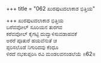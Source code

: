 +++
title = "062 ಖುರಪುಟದಲಾಕಾಶ ಭಿತ್ತಿಯ"

+++
ಖುರಪುಟದಲಾಕಾಶ ಭಿತ್ತಿಯ  
ಬರೆವವೋಲ್ ಸೂರಿಯನ ತುರಗವ  
ಕರೆವವೋಲ್ ಕೈಗಟ್ಟಿ ದುವ್ವಾಳಿಸುವಡಾಹವಕೆ  
ಅರರೆ ಪೂತುರೆ ಹಯವೆನುತೆ ಚ  
ಪ್ಪರಿಸಲೊಡೆ ನಿಗುರಿದವು ಕೆಂಧೂ  
ಳಿರದೆ ನಭಕುಪ್ಪರಿಸಿ ರವಿ ಮಂಡಲವನಂಡಲೆಯೆ      ॥62॥